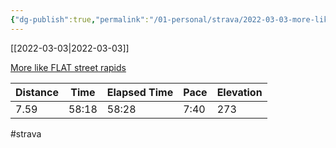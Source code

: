 ```yaml
---
{"dg-publish":true,"permalink":"/01-personal/strava/2022-03-03-more-like-flat-street-rapids/"}
---
```



[[2022-03-03\|2022-03-03]]

[More like FLAT street rapids](https://www.strava.com/activities/6768640657)

| Distance | Time  | Elapsed Time | Pace | Elevation |
| -------- | ----- | ------------ | ---- | --------- |
| 7.59     | 58:18 | 58:28        | 7:40 | 273       |




#strava
